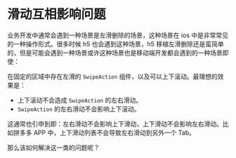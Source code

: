 # 滑动互相影响问题

业务开发中通常会遇到一种场景是左滑删除的场景，这种场景在 ios 中是非常常见的一种操作形式。很多时候 h5 也会遇到这种场景，h5 移植左滑删除还是蛮简单的，但是可能会遇到一种场景或许这种场景也是移动端开发都会遇到的一种场景即使：

在固定的区域中存在左滑的 `SwipeAction` 组件，以及可以上下滚动。最理想的效果是：

- 上下滚动不会造成 `SwipeAction` 的左右滑动。
- `SwipeAction` 的左右滑动不会影响上下滚动。

这通常也引申到即：左右滑动不会影响上下滑动，上下滑动不会影响左右滑动。比如拼多多 APP 中，上下滑动列表不会导致左右滑动到另外一个 Tab。

那么该如何解决这一类的问题呢？

